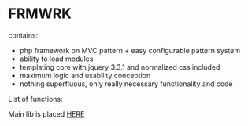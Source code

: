 # FRMWRK

contains:

- php framework on MVC pattern + easy configurable pattern system
- ability to load modules
- templating core with jquery 3.3.1 and normalized css included
- maximum logic and usability conception
- nothing superfluous, only really necessary functionality and code

List of functions:

Main lib is placed [HERE](core/libs/frmwrk/frmwrk.php)
